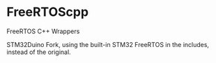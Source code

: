 # FreeRTOScpp
FreeRTOS C++ Wrappers

STM32Duino Fork, using the built-in STM32 FreeRTOS in the includes, instead of the original.
